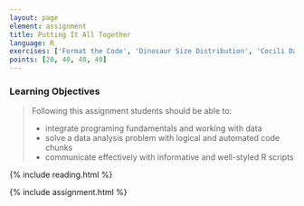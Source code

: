 ```yaml
---
layout: page
element: assignment
title: Putting It All Together
language: R
exercises: ['Format the Code', 'Dinosaur Size Distribution', 'Cocili Data Exploration', 'Length of Floods',]
points: [20, 40, 40, 40]
---
```


### Learning Objectives

> Following this assignment students should be able to:
>
> - integrate programing fundamentals and working with data
> - solve a data analysis problem with logical and automated code chunks
> - communicate effectively with informative and well-styled R scripts

{% include reading.html %}

{% include assignment.html %}
